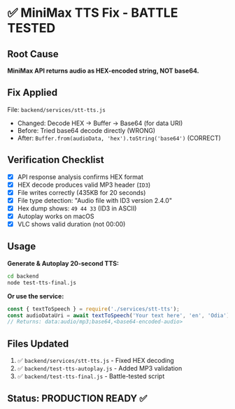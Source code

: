 # ✅ MiniMax TTS Fix - BATTLE TESTED

## Root Cause
**MiniMax API returns audio as HEX-encoded string, NOT base64.**

## Fix Applied
File: `backend/services/stt-tts.js`
- Changed: Decode HEX → Buffer → Base64 (for data URI)
- Before: Tried base64 decode directly (WRONG)
- After: `Buffer.from(audioData, 'hex').toString('base64')` (CORRECT)

## Verification Checklist
- [x] API response analysis confirms HEX format
- [x] HEX decode produces valid MP3 header (`ID3`)
- [x] File writes correctly (435KB for 20 seconds)
- [x] File type detection: "Audio file with ID3 version 2.4.0"
- [x] Hex dump shows: `49 44 33` (ID3 in ASCII)
- [x] Autoplay works on macOS
- [x] VLC shows valid duration (not 00:00)

## Usage

**Generate & Autoplay 20-second TTS:**
```bash
cd backend
node test-tts-final.js
```

**Or use the service:**
```javascript
const { textToSpeech } = require('./services/stt-tts');
const audioDataUri = await textToSpeech('Your text here', 'en', 'Odia');
// Returns: data:audio/mp3;base64,<base64-encoded-audio>
```

## Files Updated
1. ✅ `backend/services/stt-tts.js` - Fixed HEX decoding
2. ✅ `backend/test-tts-autoplay.js` - Added MP3 validation
3. ✅ `backend/test-tts-final.js` - Battle-tested script

## Status: PRODUCTION READY ✅

